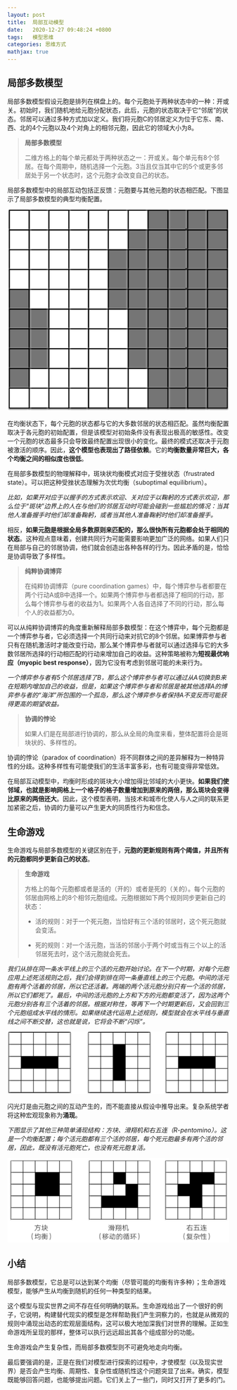 ```yaml
---
layout: post
title:  局部互动模型
date:   2020-12-27 09:48:24 +0800
tags:   模型思维
categories: 思维方式
mathjax: true
---
```


## 局部多数模型

局部多数模型假设元胞是排列在棋盘上的。每个元胞处于两种状态中的一种：开或关。初始时，我们随机地给元胞分配状态，此后，元胞的状态取决于它“邻居”的状态。邻居可以通过多种方式加以定义。我们将元胞C的邻居定义为位于它东、南、西、北的4个元胞以及4个对角上的相邻元胞，因此它的领域大小为8。

> **局部多数模型**
> 
> 二维方格上的每个单元都处于两种状态之一：开或关。每个单元有8个邻居。在每个周期中，随机选择一个元胞。3当且仅当其中它的5个或更多邻居处于另一个状态时，这个元胞才会改变自己的状态。

局部多数模型中的局部互动包括正反馈：元胞要与其他元胞的状态相匹配。下图显示了局部多数模型的典型均衡配置。

![局部多数模型中的典型均衡配置](../pic/00019.jpg?raw=true)

在均衡状态下，每个元胞的状态都与它的大多数邻居的状态相匹配。虽然均衡配置取决于各元胞的初始配置，但是该模型对初始条件没有表现出极高的敏感性。改变一个元胞的状态最多只会导致最终配置出现很小的变化。最终的模式还取决于元胞被激活的顺序。因此，**这个模型也表现出了路径依赖**。它的**均衡数量非常巨大，各个均衡之间的相似度也很低**。

在局部多数模型的物理解释中，斑块状均衡模式对应于受挫状态（frustrated state）。可以把这种受挫状态理解为次优均衡（suboptimal equilibrium）。

*比如，如果开对应于以握手的方式表示欢迎、关对应于以鞠躬的方式表示欢迎，那么位于“斑块”边界上的人在与他们的邻居互动时可能会碰到一些尴尬的情况：当其他人准备握手时他们却准备鞠躬，或者当其他人准备鞠躬时他们却准备握手。*

相反，**如果元胞是根据全局多数原则来匹配的，那么很快所有元胞都会处于相同的状态**。这种观点意味着，创建共同行为可能需要影响更加广泛的网络。如果人们只在局部与自己的邻居协调，他们就会创造出各种各样的行为。因此矛盾的是，恰恰是协调导致了多样性。

>**纯粹协调博弈**
>
>在纯粹协调博弈（pure coordination games）中，每个博弈参与者都要在两个行动A或B中选择一个。如果两个博弈参与者都选择了相同的行动，那么每个博弈参与者的收益为1。如果两个人各自选择了不同的行动，那么每个人的收益都为0。

可以从纯粹协调博弈的角度重新解释局部多数模型：在这个博弈中，每个元胞都是一个博弈参与者，它必须选择一个共同行动来对抗它的8个邻居。如果博弈参与者只有在随机激活时才能改变行动，那么某个博弈参与者就可以通过选择与它的大多数邻居所选择的行动相匹配的行动来增加自己的收益。这种策略被称为**短视最优响应（myopic best response）**，因为它没有考虑到邻居可能的未来行为。

*一个博弈参与者有5个邻居选择了B，那么这个博弈参与者可以通过从A切换到B来在短期内增加自己的收益，但是，如果这个博弈参与者和邻居是被其他选择A的博弈参与者的“海洋”所包围的一个孤岛，那么这个博弈参与者保持A不变反而可能获得更高的期望收益。*

>**协调的悖论**
>
>如果人们是在局部进行协调的，那么从全局的角度来看，整体配置将会是斑块状的、多样性的。

协调的悖论（paradox of coordination）将不同群体之间的差异解释为一种特异性的分歧。这种多样性有可能使我们的生活丰富多彩，也有可能变得非常低效。

在局部互动模型中，均衡时形成的斑块大小增加得比邻域的大小更快。**如果我们使邻域，也就是影响网格上一个格子的格子数量增加到原来的两倍，那么斑块会变得比原来的两倍还大**。因此，这个模型表明，当技术和城市化使人与人之间的联系更加紧密之后，协调的力量可以产生更大的同质性行为和信念。

## 生命游戏

生命游戏与局部多数模型的关键区别在于，**元胞的更新规则有两个阈值，并且所有的元胞都同步更新自己的状态**。

>**生命游戏**
>
>方格上的每个元胞都或者是活的（开的）或者是死的（关的）。每个元胞的邻居由网格上的8个相邻元胞组成。元胞根据如下两个规则同步更新自己的状态：
>
>+ 活的规则：对于一个死元胞，当恰好有三个活的邻居时，这个死元胞就会变活。
>
>+ 死的规则：对一个活元胞，当活的邻居小于两个时或当有三个以上的活邻居死去时，这个活元胞就会死去。

*我们从排在同一条水平线上的三个活的元胞开始讨论。在下一个时期，对每个元胞应用上述死活规则之后，我们会得到排在同一条垂直线上的三个元胞。中间的活元胞有两个活着的邻居，所以它还活着。两端的两个活元胞分别只有一个活的邻居，所以它们都死了。最后，中间的活元胞的上方和下方的元胞都变活了，因为这两个元胞分别各有三个活着的邻居。根据对称性，等再下一个时期更新后，又会回到三个元胞组成水平线的情形。如果继续迭代运用上述规则，模型就会在水平线与垂直线之间不断交替，这也就是说，它将会不断“闪烁”。*

![生命游戏中的“闪光灯”](../pic/00205.jpg?raw=true)

闪光灯是由元胞之间的互动产生的，而不能直接从假设中推导出来。复杂系统学者将这种宏观现象称为**涌现**。

*下图显示了其他三种简单涌现结构：方块、滑翔机和右五连（R-pentomino）。这是一个均衡配置；每个活元胞都有三个活的邻居，每个死元胞最多有两个活的邻居，因此，既没有活元胞死亡，也没有死元胞复活。*

![生命游戏中的三种涌现结构](../pic/00283.jpg?raw=true)

## 小结

局部多数模型，它总是可以达到某个均衡（尽管可能的均衡有许多种）；生命游戏模型，能够产生从均衡到随机的任何一种类型的结果。

这个模型与现实世界之间不存在任何明确的联系。生命游戏给出了一个很好的例子，它说明，构建替代现实的模型是怎样帮助我们产生洞察力的，也就是从微观的规则中涌现出动态的宏观层面结构，这可以极大地加深我们对世界的理解。正如生命游戏所呈现的那样，整体可以执行远远超出其各个组成部分的功能。

生命游戏会产生复杂性，而局部多数模型则不可避免地走向均衡。

最后要强调的是，正是在我们对模型进行探索的过程中，才使模型（以及现实世界）是否会产生均衡、周期性、复杂性或随机性这个问题突显了出来。确实，模型既能够回答问题，也能够提出问题。它们关上了一些门，同时又打开了更多的门。